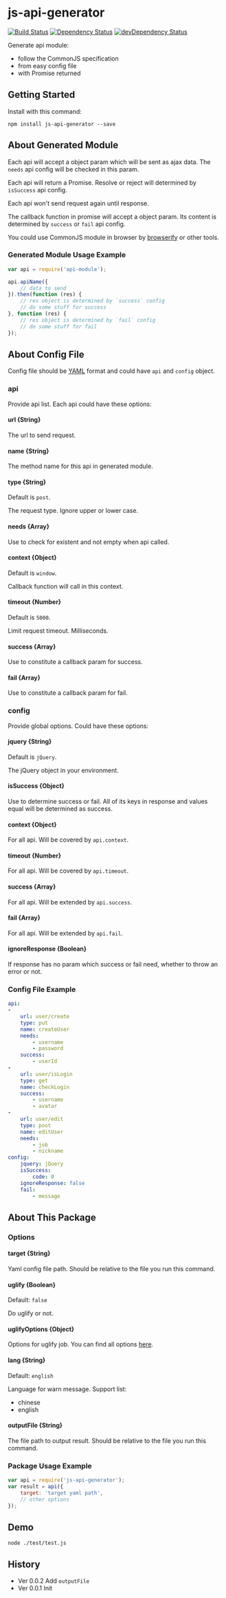 # js-api-generator

[![Build Status](https://travis-ci.org/poppinlp/js-api-generator.png?branch=master)](https://travis-ci.org/poppinlp/js-api-generator)
[![Dependency Status](https://david-dm.org/poppinlp/js-api-generator.svg)](https://david-dm.org/poppinlp/js-api-generator)
[![devDependency Status](https://david-dm.org/poppinlp/js-api-generator/dev-status.svg)](https://david-dm.org/poppinlp/js-api-generator#info=devDependencies)

Generate api module:

- follow the CommonJS specification
- from easy config file
- with Promise returned

## Getting Started

Install with this command:

```shell
npm install js-api-generator --save
```

## About Generated Module

Each api will accept a object param which will be sent as ajax data. The `needs` api config will be checked in this param.

Each api will return a Promise. Resolve or reject will determined by `isSuccess` api config.

Each api won't send request again until response.

The callback function in promise will accept a object param. Its content is determined by `success` or `fail` api config.

You could use CommonJS module in browser by [browserify](https://github.com/substack/node-browserify) or other tools.

### Generated Module Usage Example

```js
var api = require('api-module');

api.apiName({
    // data to send
}).then(function (res) {
    // res object is determined by `success` config
    // do some stuff for success
}, function (res) {
    // res object is determined by `fail` config
    // do some stuff for fail
});
```

## About Config File

Config file should be [YAML](http://www.yaml.org/spec/1.2/spec.html) format and could have `api` and `config` object.

### api

Provide api list. Each api could have these options:

#### url {String}

The url to send request.

#### name {String}

The method name for this api in generated module.

#### type {String}

Default is `post`.

The request type. Ignore upper or lower case.

#### needs {Array}

Use to check for existent and not empty when api called.

#### context {Object}

Default is `window`.

Callback function will call in this context.

#### timeout {Number}

Default is `5000`.

Limit request timeout. Milliseconds.

#### success {Array}

Use to constitute a callback param for success.

#### fail {Array}

Use to constitute a callback param for fail.

### config

Provide global options. Could have these options:

#### jquery {String}

Default is `jQuery`.

The jQuery object in your environment.

#### isSuccess {Object}

Use to determine success or fail. All of its keys in response and values equal will be determined as success.

#### context {Object}

For all api. Will be covered by `api.context`.

#### timeout {Number}

For all api. Will be covered by `api.timeout`.

#### success {Array}

For all api. Will be extended by `api.success`.

#### fail {Array}

For all api. Will be extended by `api.fail`.

#### ignoreResponse {Boolean}

If response has no param which success or fail need, whether to throw an error or not.

### Config File Example

```yml
api:
-
    url: user/create
    type: put
    name: createUser
    needs:
        - username
        - password
    success:
        - userId
-
    url: user/isLogin
    type: get
    name: checkLogin
    success:
        - username
        - avatar
-
    url: user/edit
    type: post
    name: editUser
    needs:
        - job
        - nickname
config:
    jquery: jQuery
    isSuccess:
        code: 0
    ignoreResponse: false
    fail:
        - message
```

## About This Package

### Options

#### target {String}

Yaml config file path. Should be relative to the file you run this command.

#### uglify {Boolean}

Default: `false`

Do uglify or not.

#### uglifyOptions {Object}

Options for uglify job. You can find all options [here](https://github.com/mishoo/UglifyJS2).

#### lang {String}

Default: `english`

Language for warn message. Support list:

- chinese
- english

#### outputFile {String}

The file path to output result. Should be relative to the file you run this command.

### Package Usage Example

```js
var api = require('js-api-generator');
var result = api({
    target: 'target yaml path',
    // other options
});
```

## Demo

```shell
node ./test/test.js
```

## History

- Ver 0.0.2 Add `outputFile`
- Ver 0.0.1 Init
